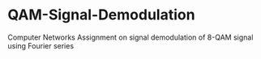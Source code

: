 # QAM-Signal-Demodulation
Computer Networks Assignment on signal demodulation of 8-QAM signal using Fourier series
